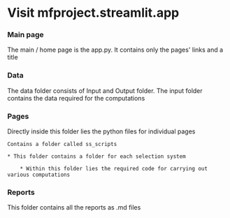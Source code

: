 # Visit mfproject.streamlit.app

### Main page 

The main / home page is the app.py. It contains only the pages' links and a title

### Data

The data folder consists of Input and Output folder. The input folder contains the data required for the computations

### Pages

Directly inside this folder lies the python files for individual pages

    Contains a folder called ss_scripts

    * This folder contains a folder for each selection system

        * Within this folder lies the required code for carrying out various computations
        
### Reports

This folder contains all the reports as .md files
